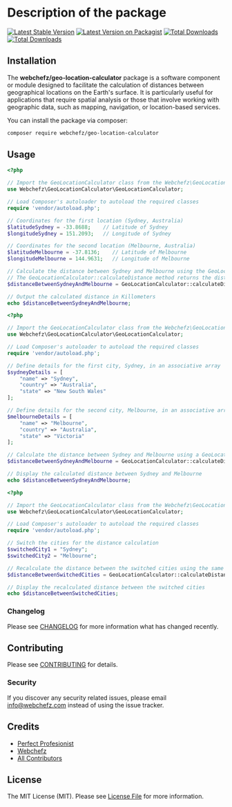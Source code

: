# Description of the package

[![Latest Stable Version](https://poser.pugx.org/webchefz/geo-location-calculator/version.svg?style=flat-square)](https://packagist.org/packages/webchefz/geo-location-calculator)
[![Latest Version on Packagist](https://img.shields.io/packagist/v/webchefz/geo-location-calculator.svg?style=flat-square)](https://packagist.org/packages/webchefz/geo-location-calculator)
[![Total Downloads](https://img.shields.io/packagist/dt/webchefz/geo-location-calculator.svg?style=flat-square)](https://packagist.org/packages/webchefz/geo-location-calculator)
[![Total Downloads](https://poser.pugx.org/webchefz/geo-location-calculator/require/php?style=flat-square)](https://packagist.org/packages/webchefz/geo-location-calculator)



## Installation
The **webchefz/geo-location-calculator** package is a software component or module designed to facilitate the calculation of distances between geographical locations on the Earth's surface. It is particularly useful for applications that require spatial analysis or those that involve working with geographic data, such as mapping, navigation, or location-based services.

You can install the package via composer:

```bash
composer require webchefz/geo-location-calculator
```

## Usage

```php
<?php

// Import the GeoLocationCalculator class from the Webchefz\GeoLocationCalculator namespace
use Webchefz\GeoLocationCalculator\GeoLocationCalculator;

// Load Composer's autoloader to autoload the required classes
require 'vendor/autoload.php';

// Coordinates for the first location (Sydney, Australia)
$latitudeSydney = -33.8688;    // Latitude of Sydney
$longitudeSydney = 151.2093;   // Longitude of Sydney

// Coordinates for the second location (Melbourne, Australia)
$latitudeMelbourne = -37.8136;    // Latitude of Melbourne
$longitudeMelbourne = 144.9631;   // Longitude of Melbourne

// Calculate the distance between Sydney and Melbourne using the GeoLocationCalculator class
// The GeoLocationCalculator::calculateDistance method returns the distance in kilometers
$distanceBetweenSydneyAndMelbourne = GeoLocationCalculator::calculateDistance($latitudeSydney, $longitudeSydney, $latitudeMelbourne, $longitudeMelbourne);

// Output the calculated distance in Killometers
echo $distanceBetweenSydneyAndMelbourne;

```


```php
<?php

// Import the GeoLocationCalculator class from the Webchefz\GeoLocationCalculator namespace
use Webchefz\GeoLocationCalculator\GeoLocationCalculator;

// Load Composer's autoloader to autoload the required classes
require 'vendor/autoload.php';

// Define details for the first city, Sydney, in an associative array
$sydneyDetails = [
    "name" => "Sydney",
    "country" => "Australia",
    "state" => "New South Wales"
];

// Define details for the second city, Melbourne, in an associative array
$melbourneDetails = [
    "name" => "Melbourne",
    "country" => "Australia",
    "state" => "Victoria"
];

// Calculate the distance between Sydney and Melbourne using a GeoLocationCalculator class
$distanceBetweenSydneyAndMelbourne = GeoLocationCalculator::calculateDistanceBetweenDefinedCities($sydneyDetails, $melbourneDetails);

// Display the calculated distance between Sydney and Melbourne
echo $distanceBetweenSydneyAndMelbourne;

```

```php
<?php

// Import the GeoLocationCalculator class from the Webchefz\GeoLocationCalculator namespace
use Webchefz\GeoLocationCalculator\GeoLocationCalculator;

// Load Composer's autoloader to autoload the required classes
require 'vendor/autoload.php';

// Switch the cities for the distance calculation
$switchedCity1 = "Sydney";
$switchedCity2 = "Melbourne";

// Recalculate the distance between the switched cities using the same GeoLocationCalculator class
$distanceBetweenSwitchedCities = GeoLocationCalculator::calculateDistanceBetweenDefinedCities($switchedCity1, $switchedCity2);

// Display the recalculated distance between the switched cities
echo $distanceBetweenSwitchedCities;

```

### Changelog

Please see [CHANGELOG](CHANGELOG.md) for more information what has changed recently.

## Contributing

Please see [CONTRIBUTING](CONTRIBUTING.md) for details.

### Security

If you discover any security related issues, please email info@webchefz.com instead of using the issue tracker.

## Credits

-   [Perfect Profesionist](https://github.com/perfectprofesionist)
-   [Webchefz](https://www.webchefz.com) 
-   [All Contributors](../../contributors)

## License

The MIT License (MIT). Please see [License File](LICENSE.md) for more information.


